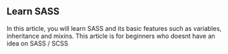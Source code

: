 ## Learn SASS
In this article, you will learn SASS and its basic features such as variables, inheritance and mixins.
This article is for beginners who doesnt have an idea on SASS / SCSS
